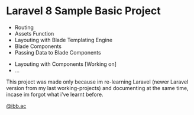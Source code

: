 # Laravel 8 Sample Basic Project
+ Routing
+ Assets Function
+ Layouting with Blade Templating Engine
+ Blade Components
+ Passing Data to Blade Components
- Layouting with Components [Working on]
- …

This project was made only because im re-learning Laravel (newer Laravel version from my last working-projects) and documenting at the same time, incase im forgot what i’ve learnt before.

[@ibb.ac](https://instagram.com/ibb.ac)
